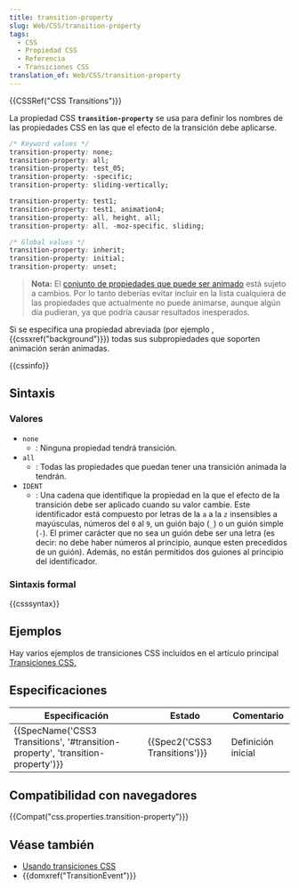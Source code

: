 ```yaml
---
title: transition-property
slug: Web/CSS/transition-property
tags:
  - CSS
  - Propiedad CSS
  - Referencia
  - Transiciones CSS
translation_of: Web/CSS/transition-property
---
```


{{CSSRef("CSS Transitions")}}

La propiedad CSS **`transition-property`** se usa para definir los nombres de las propiedades CSS en las que el efecto de la transición debe aplicarse.

```css
/* Keyword values */
transition-property: none;
transition-property: all;
transition-property: test_05;
transition-property: -specific;
transition-property: sliding-vertically;

transition-property: test1;
transition-property: test1, animation4;
transition-property: all, height, all;
transition-property: all, -moz-specific, sliding;

/* Global values */
transition-property: inherit;
transition-property: initial;
transition-property: unset;
```

> **Nota:** El [conjunto de propiedades que puede ser animado](/es/docs/Web/CSS/CSS_animated_properties) está sujeto a cambios. Por lo tanto deberías evitar incluir en la lista cualquiera de las propiedades que actualmente no puede animarse, aunque algún día pudieran, ya que podría causar resultados inesperados.

Si se especifica una propiedad abreviada (por ejemplo , {{cssxref("background")}}) todas sus subpropiedades que soporten animación serán animadas.

{{cssinfo}}

## Sintaxis

### Valores

- `none`
  - : Ninguna propiedad tendrá transición.
- `all`
  - : Todas las propiedades que puedan tener una transición animada la tendrán.
- `IDENT`
  - : Una cadena que identifique la propiedad en la que el efecto de la transición debe ser aplicado cuando su valor cambie. Este identificador está compuesto por letras de la `a` a la `z` insensibles a mayúsculas, números del `0` al `9`, un guión bajo (`_`) o un guión simple (`-`). El primer carácter que no sea un guión debe ser una letra (es decir: no debe haber números al principio, aunque esten precedidos de un guión). Además, no están permitidos dos guiones al principio del identificador.

### Sintaxis formal

{{csssyntax}}

## Ejemplos

Hay varios ejemplos de transiciones CSS incluídos en el artículo principal [Transiciones CSS.](/es/docs/Web/CSS/CSS_Transitions/Using_CSS_transitions)

## Especificaciones

| Especificación                                                                                           | Estado                                   | Comentario         |
| -------------------------------------------------------------------------------------------------------- | ---------------------------------------- | ------------------ |
| {{SpecName('CSS3 Transitions', '#transition-property', 'transition-property')}} | {{Spec2('CSS3 Transitions')}} | Definición inicial |

## Compatibilidad con navegadores

{{Compat("css.properties.transition-property")}}

## Véase también

- [Usando transiciones CSS](/Web/Guide/CSS/Using_CSS_transitions)
- {{domxref("TransitionEvent")}}
